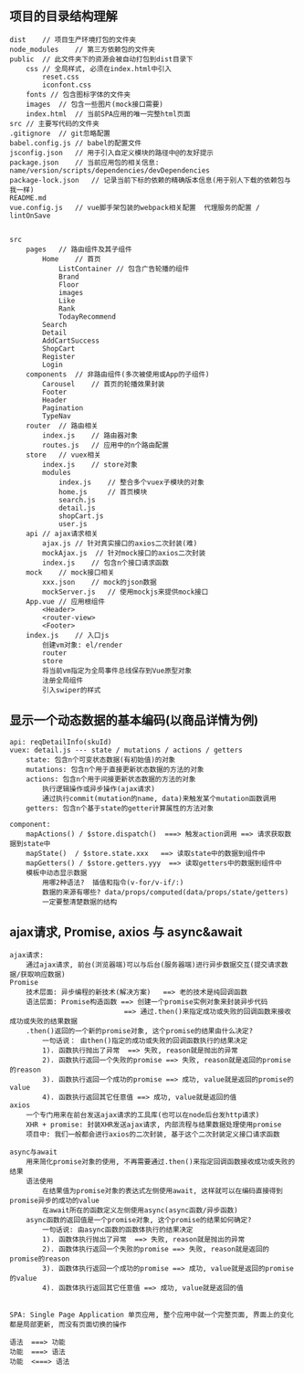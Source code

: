## 项目的目录结构理解
	dist	// 项目生产环境打包的文件夹
	node_modules	// 第三方依赖包的文件夹 
	public	// 此文件夹下的资源会被自动打包到dist目录下
		css	// 全局样式, 必须在index.html中引入
			reset.css
			iconfont.css
		fonts // 包含图标字体的文件夹
		images	// 包含一些图片(mock接口需要)
		index.html	// 当前SPA应用的唯一完整html页面
	src	// 主要写代码的文件夹
	.gitignore	// git忽略配置
	babel.config.js	// babel的配置文件
	jsconfig.json	// 用于引入自定义模块的路径中@的友好提示
	package.json	// 当前应用包的相关信息: name/version/scripts/dependencies/devDependencies
	package-lock.json	// 记录当前下标的依赖的精确版本信息(用于别人下载的依赖包与我一样)
	README.md
	vue.config.js	// vue脚手架包装的webpack相关配置  代理服务的配置 / lintOnSave


	src
		pages	// 路由组件及其子组件
			Home	// 首页
				ListContainer // 包含广告轮播的组件
				Brand
				Floor
				images
				Like
				Rank
				TodayRecommend
			Search
			Detail
			AddCartSuccess
			ShopCart
			Register
			Login
		components	// 非路由组件(多次被使用或App的子组件)
			Carousel	// 首页的轮播效果封装
			Footer
			Header
			Pagination
			TypeNav
		router	// 路由相关
			index.js	// 路由器对象
			routes.js	// 应用中的n个路由配置
		store	// vuex相关
			index.js	// store对象
			modules
				index.js	// 整合多个vuex子模块的对象
				home.js		// 首页模块
				search.js
				detail.js
				shopCart.js
				user.js
		api	// ajax请求相关
			ajax.js	// 针对真实接口的axios二次封装(难)
			mockAjax.js  // 针对mock接口的axios二次封装
			index.js	// 包含n个接口请求函数
		mock	// mock接口相关
			xxx.json	// mock的json数据
			mockServer.js	// 使用mockjs来提供mock接口
		App.vue	// 应用根组件
			<Header>
			<router-view>
			<Footer>
		index.js	// 入口js
			创建vm对象: el/render
			router
			store
			将当前vm指定为全局事件总线保存到Vue原型对象
			注册全局组件
			引入swiper的样式


## 显示一个动态数据的基本编码(以商品详情为例)
	api: reqDetailInfo(skuId)
	vuex: detail.js --- state / mutations / actions / getters
		state: 包含n个可变状态数据(有初始值)的对象
		mutations: 包含n个用于直接更新状态数据的方法的对象
		actions: 包含n个用于间接更新状态数据的方法的对象
			执行逻辑操作或异步操作(ajax请求)
			通过执行commit(mutation的name, data)来触发某个mutation函数调用
		getters: 包含n个基于state的getter计算属性的方法对象
			
	component:
		mapActions() / $store.dispatch()  ===> 触发action调用 ==> 请求获取数据到state中
		mapState()	/ $store.state.xxx   ==> 读取state中的数据到组件中
		mapGetters() / $store.getters.yyy  ==> 读取getters中的数据到组件中
		模板中动态显示数据
			用哪2种语法?  插值和指令(v-for/v-if/:)
			数据的来源有哪些? data/props/computed(data/props/state/getters)
			一定要整清楚数据的结构

## ajax请求, Promise, axios 与 async&await
	ajax请求: 
		通过ajax请求, 前台(浏览器端)可以与后台(服务器端)进行异步数据交互(提交请求数据/获取响应数据)	
	Promise
		技术层面: 异步编程的新技术(解决方案)   ==> 老的技术是纯回调函数
		语法层面: Promise构造函数 ==> 创建一个promise实例对象来封装异步代码
								==> 通过.then()来指定成功或失败的回调函数来接收成功或失败的结果数据
		.then()返回的一个新的promise对象, 这个promise的结果由什么决定?
			一句话说： 由then()指定的成功或失败的回调函数执行的结果决定
			1). 函数执行抛出了异常  ==> 失败, reason就是抛出的异常
			2). 函数执行返回一个失败的promise ==> 失败, reason就是返回的promise的reason
			3). 函数执行返回一个成功的promise ==> 成功, value就是返回的promise的value
			4). 函数执行返回其它任意值 ==> 成功, value就是返回的值
	axios
		一个专门用来在前台发送ajax请求的工具库(也可以在node后台发http请求)
		XHR + promise: 封装XHR发送ajax请求, 内部流程与结果数据处理使用promise
		项目中: 我们一般都会进行axios的二次封装, 基于这个二次封装定义接口请求函数

	async与await
		用来简化promise对象的使用, 不再需要通过.then()来指定回调函数接收成功或失败的结果
		语法使用
			在结果值为promise对象的表达式左侧使用await, 这样就可以在编码直接得到promise异步的成功的value
			在await所在的函数定义左侧使用async(async函数/异步函数)
		async函数的返回值是一个promise对象, 这个promise的结果如何确定?
			一句话说: 由async函数的函数体执行的结果决定
			1). 函数体执行抛出了异常  ==> 失败, reason就是抛出的异常
			2). 函数体执行返回一个失败的promise ==> 失败, reason就是返回的promise的reason
			3). 函数体执行返回一个成功的promise ==> 成功, value就是返回的promise的value
			4). 函数体执行返回其它任意值 ==> 成功, value就是返回的值
	
## 
	SPA: Single Page Application 单页应用, 整个应用中就一个完整页面, 界面上的变化都是局部更新, 而没有页面切换的操作

	语法  ===> 功能
	功能  ===> 语法
	功能  <===> 语法